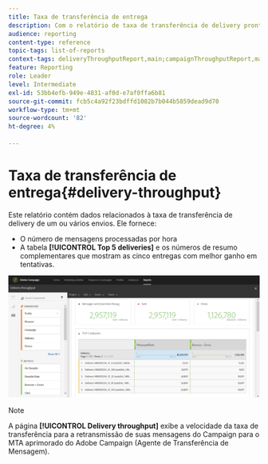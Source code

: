 ```yaml
---
title: Taxa de transferência de entrega
description: Com o relatório de taxa de transferência de delivery pronto para uso, saiba mais sobre o sucesso do delivery.
audience: reporting
content-type: reference
topic-tags: list-of-reports
context-tags: deliveryThroughputReport,main;campaignThroughputReport,main;programThroughputReport,main
feature: Reporting
role: Leader
level: Intermediate
exl-id: 53bb4efb-949e-4831-af0d-e7af0ffa6b81
source-git-commit: fcb5c4a92f23bdffd1082b7b044b5859dead9d70
workflow-type: tm+mt
source-wordcount: '82'
ht-degree: 4%

---
```


# Taxa de transferência de entrega{#delivery-throughput}

Este relatório contém dados relacionados à taxa de transferência de delivery de um ou vários envios. Ele fornece:

* O número de mensagens processadas por hora
* A tabela **[!UICONTROL Top 5 deliveries]** e os números de resumo complementares que mostram as cinco entregas com melhor ganho em tentativas.

![](assets/delivery_reports_1.png)

>[!NOTE]
>
>A página **[!UICONTROL Delivery throughput]** exibe a velocidade da taxa de transferência para a retransmissão de suas mensagens do Campaign para o MTA aprimorado do Adobe Campaign (Agente de Transferência de Mensagem).
